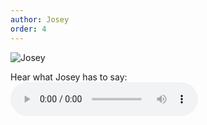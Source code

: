 ```yaml
---
author: Josey
order: 4
---
```


<div class="headshot">

![Josey](/uploads/Josey.jpg "Josey")

</div>

<div class="centred">

Hear what Josey has to say: <br/>
<audio src="/uploads/Josey.mp3" controls>
</audio>

</div>
